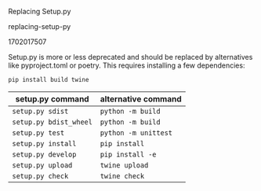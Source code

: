 Replacing Setup.py

replacing-setup-py

1702017507

Setup.py is more or less deprecated and should be replaced by alternatives like pyproject.toml or poetry.  This requires installing a few dependencies:

```bash
pip install build twine
```

| setup.py command       | alternative command   |
| ---------------------- | --------------------- |
| `setup.py sdist`       | `python -m build`     |
| `setup.py bdist_wheel` | `python -m build`     |
| `setup.py test`        | `python -m unittest`  |
| `setup.py install`     | `pip install`         |
| `setup.py develop`     | `pip install -e`      |
| `setup.py upload`      | `twine upload`        |
| `setup.py check`       | `twine check`         |

